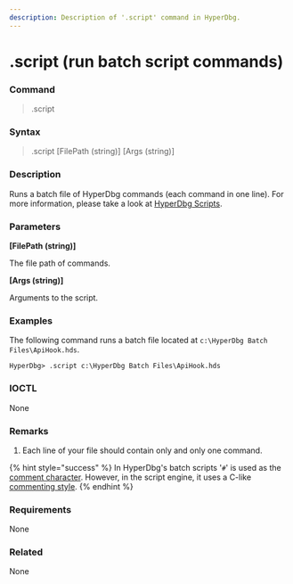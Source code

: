 ```yaml
---
description: Description of '.script' command in HyperDbg.
---
```


# .script (run batch script commands)

### Command

> .script

### Syntax

> .script \[FilePath (string)] \[Args (string)]

### Description

Runs a batch file of HyperDbg commands (each command in one line). For more information, please take a look at [HyperDbg Scripts](https://docs.hyperdbg.org/commands/scripting-language/hyperdbg-scripts).

### Parameters

**\[FilePath (string)]**

The file path of commands.

**\[Args (string)]**

Arguments to the script.

### Examples

The following command runs a batch file located at `c:\HyperDbg Batch Files\ApiHook.hds`.

```
HyperDbg> .script c:\HyperDbg Batch Files\ApiHook.hds
```

### IOCTL

None

### Remarks

1. Each line of your file should contain only and only one command.

{% hint style="success" %}
In HyperDbg's batch scripts '`#`' is used as the [comment character](https://docs.hyperdbg.org/commands/debugging-commands/comment). However, in the script engine, it uses a C-like [commenting style](https://docs.hyperdbg.org/commands/scripting-language/assumptions-and-evaluations#comments).
{% endhint %}

### Requirements

None

### Related

None
